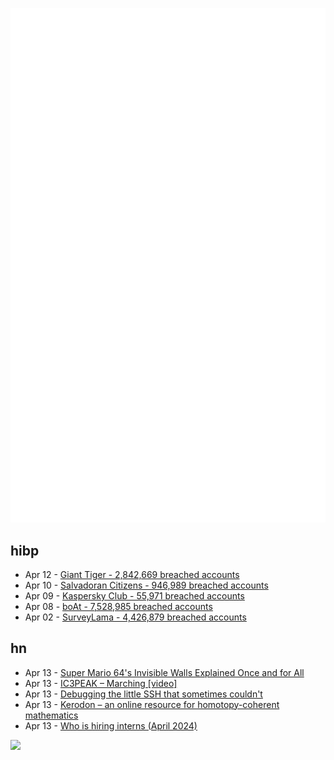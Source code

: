 ![Metrics](https://raw.githubusercontent.com/phixion/phixion/master/metrics.svg)

## hibp

<!--
for https://github.com/phixion/phixion/blob/main/.github/workflows/feeds.yml
-->
<!--START_SECTION:haveibeenpwnd-->
- Apr 12 - [Giant Tiger - 2,842,669 breached accounts](https://haveibeenpwned.com/PwnedWebsites#GiantTiger)
- Apr 10 - [Salvadoran Citizens - 946,989 breached accounts](https://haveibeenpwned.com/PwnedWebsites#SalvadoranCitizens)
- Apr 09 - [Kaspersky Club - 55,971 breached accounts](https://haveibeenpwned.com/PwnedWebsites#KasperskyClub)
- Apr 08 - [boAt - 7,528,985 breached accounts](https://haveibeenpwned.com/PwnedWebsites#boAt)
- Apr 02 - [SurveyLama - 4,426,879 breached accounts](https://haveibeenpwned.com/PwnedWebsites#SurveyLama)
<!--END_SECTION:haveibeenpwnd-->

## hn

<!--
for https://github.com/phixion/phixion/blob/main/.github/workflows/feeds.yml
-->
<!--START_SECTION:hn-->
- Apr 13 - [Super Mario 64's Invisible Walls Explained Once and for All](https://www.youtube.com/watch?v=YsXCVsDFiXA)
- Apr 13 - [IC3PEAK – Marching [video]](https://www.youtube.com/watch?v=xqohApD6Ng8)
- Apr 13 - [Debugging the little SSH that sometimes couldn't](http://beza1e1.tuxen.de/lore/little_ssh_couldnt.html)
- Apr 13 - [Kerodon – an online resource for homotopy-coherent mathematics](https://kerodon.net/)
- Apr 13 - [Who is hiring interns (April 2024)](https://news.ycombinator.com/item?id=40025783)
<!--END_SECTION:hn-->

<!--
for https://yhype.me
-->
![](https://hit.yhype.me/github/profile?user_id=13013670)

